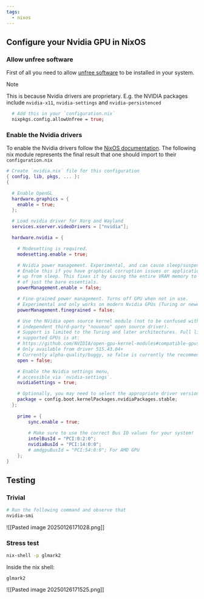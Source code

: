 ```yaml
---
tags:
  - nixos
---
```

## Configure your Nvidia GPU in NixOS

### Allow unfree software

First of all you need to allow [unfree software](https://nixos.wiki/wiki/Unfree_Software) to be installed in your system. 

> [!Note]
> This is because Nvidia drivers are proprietary. E.g. the NVIDIA packages include `nvidia-x11`, `nvidia-settings` and `nvidia-persistenced`

```nix
  # Add this in your `configuration.nix`
  nixpkgs.config.allowUnfree = true;
```

### Enable the Nvidia drivers

To enable the Nvidia drivers follow the [NixOS documentation](https://nixos.wiki/wiki/Nvidia). The following nix module represents the final result that one should import to their `configuration.nix`

```nix
# Create `nvidia.nix` file for this configuration
{ config, lib, pkgs, ... }:
{

  # Enable OpenGL
  hardware.graphics = {
    enable = true;
  };

  # Load nvidia driver for Xorg and Wayland
  services.xserver.videoDrivers = ["nvidia"];

  hardware.nvidia = {

    # Modesetting is required.
    modesetting.enable = true;

    # Nvidia power management. Experimental, and can cause sleep/suspend to fail.
    # Enable this if you have graphical corruption issues or application crashes after waking
    # up from sleep. This fixes it by saving the entire VRAM memory to /tmp/ instead 
    # of just the bare essentials.
    powerManagement.enable = false;

    # Fine-grained power management. Turns off GPU when not in use.
    # Experimental and only works on modern Nvidia GPUs (Turing or newer).
    powerManagement.finegrained = false;

    # Use the NVidia open source kernel module (not to be confused with the
    # independent third-party "nouveau" open source driver).
    # Support is limited to the Turing and later architectures. Full list of 
    # supported GPUs is at: 
    # https://github.com/NVIDIA/open-gpu-kernel-modules#compatible-gpus 
    # Only available from driver 515.43.04+
    # Currently alpha-quality/buggy, so false is currently the recommended setting.
    open = false;

    # Enable the Nvidia settings menu,
	# accessible via `nvidia-settings`.
    nvidiaSettings = true;

    # Optionally, you may need to select the appropriate driver version for your specific GPU.
    package = config.boot.kernelPackages.nvidiaPackages.stable;
  };
  
	prime = {
	    sync.enable = true;
		
		# Make sure to use the correct Bus ID values for your system!
		intelBusId = "PCI:0:2:0";
		nvidiaBusId = "PCI:14:0:0";
        # amdgpuBusId = "PCI:54:0:0"; For AMD GPU
	};
}

```

## Testing 

### Trivial 

```bash
# Run the following command and observe that 
nvidia-smi
```

![[Pasted image 20250126171028.png]]
### Stress test

```bash
nix-shell -p glmark2
```

Inside the nix shell:

```
glmark2
```

![[Pasted image 20250126171525.png]]
